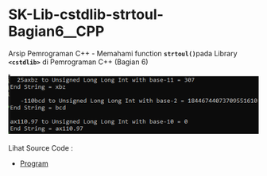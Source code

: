 # SK-Lib-cstdlib-strtoul-Bagian6__CPP
Arsip Pemrograman C++ - Memahami function <code><b>strtoul()</b></code>pada Library <code><b>&lt;cstdlib></b></code> di Pemrograman C++ (Bagian 6)<br><br>
<img src="https://github.com/RizkyKhapidsyah/SK-Lib-cstdlib-strtoul-Bagian6__CPP/blob/master/SK-Lib-cstdlib-strtoul-Bagian6__CPP/x64/result/001.PNG"><br><br>
Lihat Source Code : <br>
- <a href="https://github.com/RizkyKhapidsyah/SK-Lib-cstdlib-strtoul-Bagian6__CPP/blob/master/SK-Lib-cstdlib-strtoul-Bagian6__CPP/Source.cpp">Program</a>
